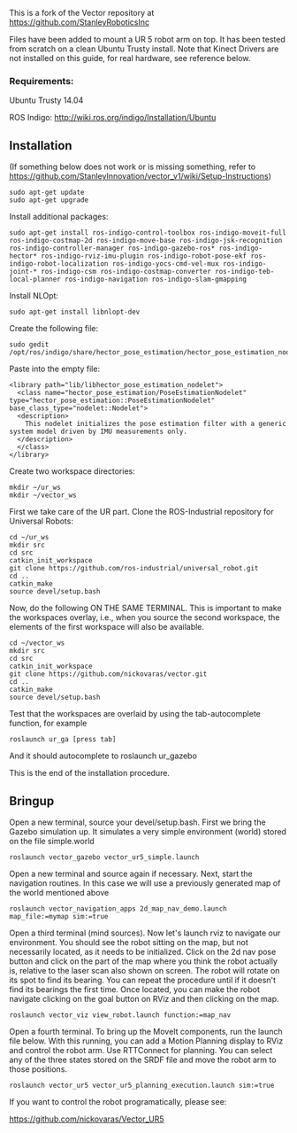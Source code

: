 This is a fork of the Vector repository at https://github.com/StanleyRoboticsInc

Files have been added to mount a UR 5 robot arm on top. It has been tested from scratch on a clean Ubuntu Trusty install.
Note that Kinect Drivers are not installed on this guide, for real hardware, see reference below.

### Requirements:

Ubuntu Trusty 14.04

ROS Indigo:   http://wiki.ros.org/indigo/Installation/Ubuntu


## Installation

(If something below does not work or is missing something, refer to
https://github.com/StanleyInnovation/vector_v1/wiki/Setup-Instructions)



```
sudo apt-get update
sudo apt-get upgrade
```

Install additional packages:

```
sudo apt-get install ros-indigo-control-toolbox ros-indigo-moveit-full ros-indigo-costmap-2d ros-indigo-move-base ros-indigo-jsk-recognition ros-indigo-controller-manager ros-indigo-gazebo-ros* ros-indigo-hector* ros-indigo-rviz-imu-plugin ros-indigo-robot-pose-ekf ros-indigo-robot-localization ros-indigo-yocs-cmd-vel-mux ros-indigo-joint-* ros-indigo-csm ros-indigo-costmap-converter ros-indigo-teb-local-planner ros-indigo-navigation ros-indigo-slam-gmapping
```
Install NLOpt:
```
sudo apt-get install libnlopt-dev
```

Create the following file:
```
sudo gedit /opt/ros/indigo/share/hector_pose_estimation/hector_pose_estimation_nodelets.xml
```
Paste into the empty file:
```
<library path="lib/libhector_pose_estimation_nodelet">
  <class name="hector_pose_estimation/PoseEstimationNodelet" type="hector_pose_estimation::PoseEstimationNodelet" base_class_type="nodelet::Nodelet">
  <description>
    This nodelet initializes the pose estimation filter with a generic system model driven by IMU measurements only.
  </description>
  </class>
</library>
```

Create two workspace directories:
```
mkdir ~/ur_ws
mkdir ~/vector_ws
```

First we take care of the UR part. Clone the ROS-Industrial repository for Universal Robots:

```
cd ~/ur_ws
mkdir src
cd src
catkin_init_workspace
git clone https://github.com/ros-industrial/universal_robot.git
cd ..
catkin_make
source devel/setup.bash
```

Now, do the following ON THE SAME TERMINAL. This is important to make the workspaces overlay, i.e., when you source the second workspace, the elements of the first workspace will also be available.

```
cd ~/vector_ws
mkdir src
cd src
catkin_init_workspace
git clone https://github.com/nickovaras/vector.git
cd ..
catkin_make
source devel/setup.bash
```
Test that the workspaces are overlaid by using the tab-autocomplete function, for example 
```
roslaunch ur_ga [press tab]
```
And it should autocomplete to roslaunch ur_gazebo

This is the end of the installation procedure.


## Bringup


Open a new terminal, source your devel/setup.bash. First we bring the Gazebo simulation up. It simulates a very simple environment (world) stored on the file simple.world
```
roslaunch vector_gazebo vector_ur5_simple.launch
```

Open a new terminal and source again if necessary. Next, start the navigation routines. In this case we will use a previously generated map of the world mentioned above

```
roslaunch vector_navigation_apps 2d_map_nav_demo.launch map_file:=mymap sim:=true
```

Open a third terminal (mind sources). Now let's launch rviz to navigate our environment. You should see the robot sitting on the map, but not necessarily located, as it needs to be initialized. Click on the 2d nav pose button and click on the part of the map where you think the robot actually is, relative to the laser scan also shown on screen. The robot will rotate on its spot to find its bearing. You can repeat the procedure until if it doesn't find its bearings the first time. Once located, you can make the robot navigate clicking on the goal button on RViz and then clicking on the map.
```
roslaunch vector_viz view_robot.launch function:=map_nav
```
Open a fourth terminal. To bring up the MoveIt components, run the launch file below. With this running, you can add a Motion Planning display to RViz and control the robot arm. Use RTTConnect for planning. You can select any of the three states stored on the SRDF file and move the robot arm to those positions.
```
roslaunch vector_ur5 vector_ur5_planning_execution.launch sim:=true
```
If you want to control the robot programatically, please see:

https://github.com/nickovaras/Vector_UR5
